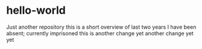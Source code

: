 # hello-world
Just another repository
this is a short overview of last two years I have been absent; currently imprisoned
this is another change
yet another change
yet yet 
